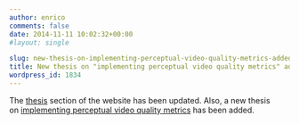 ```yaml
---
author: enrico
comments: false
date: 2014-11-11 10:02:32+00:00
#layout: single

slug: new-thesis-on-implementing-perceptual-video-quality-metrics-added
title: New thesis on "implementing perceptual video quality metrics" added
wordpress_id: 1834
---
```


The [thesis](https://www.media.polito.it/wordpress/theses/specific-proposals) section of the website has been updated. Also, a new thesis on [implementing perceptual video quality metrics]({{site.baseurl}}/theses/specific-proposals/thesis-implementing-and-testing-perceptual-video-quality-metrics) has been added.
